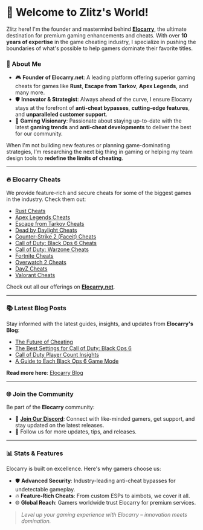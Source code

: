 # 👋 Welcome to Zlitz's World!

Zlitz here! I'm the founder and mastermind behind **[Elocarry](https://elocarry.net)**, the ultimate destination for premium gaming enhancements and cheats. With over **10 years of expertise** in the game cheating industry, I specialize in pushing the boundaries of what's possible to help gamers dominate their favorite titles. 

### 🚀 About Me
- 🎮 **Founder of Elocarry.net**: A leading platform offering superior gaming cheats for games like **Rust**, **Escape from Tarkov**, **Apex Legends**, and many more.
- 🛡️ **Innovator & Strategist**: Always ahead of the curve, I ensure Elocarry stays at the forefront of **anti-cheat bypasses**, **cutting-edge features**, and **unparalleled customer support**.
- 🧠 **Gaming Visionary**: Passionate about staying up-to-date with the latest **gaming trends** and **anti-cheat developments** to deliver the best for our community.

When I'm not building new features or planning game-dominating strategies, I’m researching the next big thing in gaming or helping my team design tools to **redefine the limits of cheating**.

---

### 🔥 Elocarry Cheats
We provide feature-rich and secure cheats for some of the biggest games in the industry. Check them out:

- [Rust Cheats](https://elocarry.net/cheats/rust/)
- [Apex Legends Cheats](https://elocarry.net/cheats/apex-legends/)
- [Escape from Tarkov Cheats](https://elocarry.net/cheats/escape-from-tarkov/)
- [Dead by Daylight Cheats](https://elocarry.net/cheats/dead-by-daylight/)
- [Counter-Strike 2 (Faceit) Cheats](https://elocarry.net/cheats/counter-strike-2-faceit/)
- [Call of Duty: Black Ops 6 Cheats](https://elocarry.net/cheats/call-of-duty/blackops6/)
- [Call of Duty: Warzone Cheats](https://elocarry.net/cheats/call-of-duty/warzone/)
- [Fortnite Cheats](https://elocarry.net/cheats/fortnite/)
- [Overwatch 2 Cheats](https://elocarry.net/cheats/overwatch-2/)
- [DayZ Cheats](https://elocarry.net/cheats/dayz/)
- [Valorant Cheats](https://elocarry.net/cheats/valorant/)

Check out all our offerings on **[Elocarry.net](https://elocarry.net/cheats/)**.

---

### 📚 Latest Blog Posts
Stay informed with the latest guides, insights, and updates from **Elocarry's Blog**:
- [The Future of Cheating](https://elocarry.net/blog/news/future-of-cheating/)
- [The Best Settings for Call of Duty: Black Ops 6](https://elocarry.net/blog/call-of-duty/the-best-settings-for-call-of-duty-black-ops-6/)
- [Call of Duty Player Count Insights](https://elocarry.net/blog/call-of-duty/player-count/)
- [A Guide to Each Black Ops 6 Game Mode](https://elocarry.net/blog/call-of-duty/a-guide-to-each-black-ops-6-game-mode/)

**Read more here**: [Elocarry Blog](https://elocarry.net/blog/)

---

### 🌐 Join the Community
Be part of the **Elocarry** community:
- 🤖 **[Join Our Discord](https://discord.gg/invite/8Cs23rP6dk)**: Connect with like-minded gamers, get support, and stay updated on the latest releases.
- 📰 Follow us for more updates, tips, and releases.

---

### 📊 Stats & Features
Elocarry is built on excellence. Here's why gamers choose us:
- 🛡️ **Advanced Security**: Industry-leading anti-cheat bypasses for undetectable gameplay.
- 🔥 **Feature-Rich Cheats**: From custom ESPs to aimbots, we cover it all.
- 🌐 **Global Reach**: Gamers worldwide trust Elocarry for premium services.

> _Level up your gaming experience with Elocarry – innovation meets domination._
